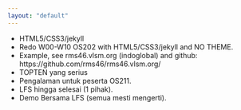 ```yaml
---
layout: "default"
---
```


<ul>
  <li>HTML5/CSS3/jekyll</li>
  <li>Redo W00-W10 OS202 with HTML5/CSS3/jekyll and NO THEME.</li>
  <li>Example, see rms46.vlsm.org (indoglobal) and github: https://github.com/rms46/rms46.vlsm.org/</li>
  <li>TOPTEN yang serius</li>
  <li>Pengalaman untuk peserta OS211.</li>
  <li>LFS hingga selesai (1 pihak).</li>
  <li>Demo Bersama LFS (semua mesti mengerti).</li>
</ul>


